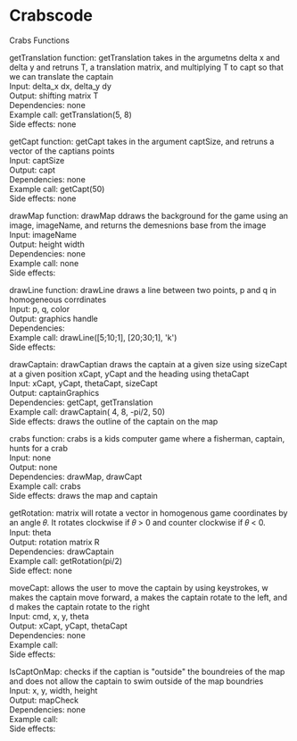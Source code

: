 # Crabscode

Crabs Functions 

getTranslation function: getTranslation takes in the argumetns delta x and delta y and retruns T, a translation matrix, and multiplying T to capt so that we can translate the captain  <br>
    Input: delta_x dx, delta_y dy <br>
    Output: shifting matrix T <br>
    Dependencies: none <br>
    Example call: getTranslation(5, 8) <br>
    Side effects: none <br>

getCapt function: getCapt takes in the argument captSize, and retruns a vector of the captians points <br>
    Input: captSize <br>
    Output: capt <br>
    Dependencies: none <br>
    Example call: getCapt(50) <br>
    Side effects: none <br>

drawMap function: drawMap ddraws the background for the game using an image, imageName, and returns the demesnions base from the image <br>
    Input: imageName <br>
    Output: height width <br>
    Dependencies: none <br>
    Example call: none <br>
    Side effects: <br>

drawLine function: drawLine draws a line between two points, p and q in homogeneous corrdinates <br>
    Input: p, q, color <br>
    Output: graphics handle <br>
    Dependencies: <br>
    Example call: drawLine([5;10;1], [20;30;1], 'k') <br>
    Side effects:  <br>

drawCaptain: drawCaptian draws the captain at a given size using sizeCapt at a given position xCapt, yCapt and the heading using thetaCapt <br>
    Input: xCapt, yCapt, thetaCapt, sizeCapt <br>
    Output: captainGraphics <br>
    Dependencies: getCapt, getTranslation <br>
    Example call: drawCaptain( 4, 8, -pi/2, 50) <br>
    Side effects:  draws the outline of the captain on the map <br>

crabs function: crabs is a kids computer game where a fisherman, captain, hunts for a crab <br>
    Input: none <br>
    Output: none <br>
    Dependencies: drawMap, drawCapt <br>
    Example call: crabs <br>
    Side effects: draws the map and captain <br>

getRotation: matrix will rotate a vector in homogenous game coordinates by an
angle 𝜃. It rotates clockwise if 𝜃 > 0 and counter clockwise if 𝜃 < 0. <br>
    Input: theta <br>
    Output: rotation matrix R <br>
    Dependencies: drawCaptain <br>
    Example call: getRotation(pi/2) <br>
    Side effect: none <br>

moveCapt: allows the user to move the captain by using keystrokes, w makes the captain move forward, a makes the captain rotate to the left, and d makes the captain rotate to the right <br>
    Input: cmd, x, y, theta <br>
    Output: xCapt, yCapt, thetaCapt <br>
    Dependencies: none <br>
    Example call: <br>
    Side effects: <br>

IsCaptOnMap: checks if the captian is "outside" the boundreies of the map and does not allow the captain to swim outside of the map boundries <br>
    Input: x, y, width, height <br>
    Output: mapCheck <br>
    Dependencies: none <br>
    Example call: <br>
    Side effects: <br>
